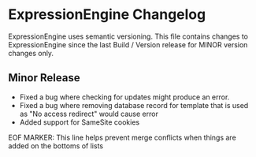 # ExpressionEngine Changelog

ExpressionEngine uses semantic versioning. This file contains changes to ExpressionEngine since the last Build / Version release for MINOR version changes only.

## Minor Release

- Fixed a bug where checking for updates might produce an error.
- Fixed a bug where removing database record for template that is used as "No access redirect" would cause error
- Added support for SameSite cookies

EOF MARKER: This line helps prevent merge conflicts when things are
added on the bottoms of lists
